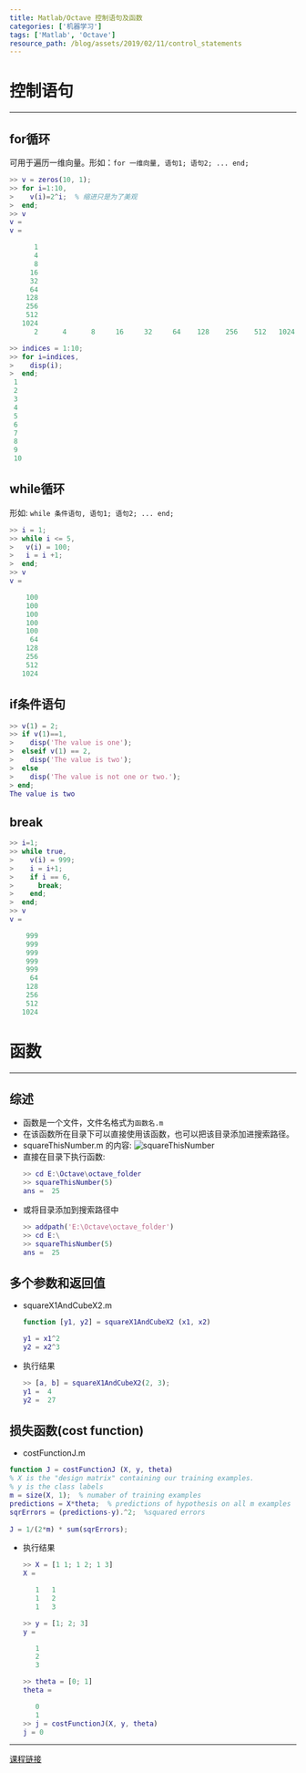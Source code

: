 ```yaml
---
title: Matlab/Octave 控制语句及函数
categories: ['机器学习']
tags: ['Matlab', 'Octave']
resource_path: /blog/assets/2019/02/11/control_statements
---
```


控制语句
===

---

for循环
---
可用于遍历一维向量。形如：```for 一维向量, 语句1; 语句2; ... end;```
```MATLAB
>> v = zeros(10, 1);
>> for i=1:10,
>    v(i)=2^i;  % 缩进只是为了美观
>  end;
>> v
v =
v =

      1
      4
      8
     16
     32
     64
    128
    256
    512
   1024
      2      4      8     16     32     64    128    256    512   1024

>> indices = 1:10;
>> for i=indices,
>    disp(i);
>  end;
 1
 2
 3
 4
 5
 6
 7
 8
 9
 10
```


while循环
---

形如: ```while 条件语句, 语句1; 语句2; ... end;```

```MATLAB
>> i = 1;
>> while i <= 5,
>   v(i) = 100;
>   i = i +1;
>  end;
>> v
v =

    100
    100
    100
    100
    100
     64
    128
    256
    512
   1024

```

if条件语句
---

```MATLAB
>> v(1) = 2;
>> if v(1)==1,
>    disp('The value is one');
>  elseif v(1) == 2,
>    disp('The value is two');
>  else
>    disp('The value is not one or two.');
> end;
The value is two
```


break
---

```MATLAB
>> i=1;
>> while true,
>    v(i) = 999;
>    i = i+1;
>    if i == 6,
>      break;
>    end;
>  end;
>> v
v =

    999
    999
    999
    999
    999
     64
    128
    256
    512
   1024

```

函数
===

---

综述
---

* 函数是一个文件，文件名格式为```函数名.m```
* 在该函数所在目录下可以直接使用该函数，也可以把该目录添加进搜索路径。
* squareThisNumber.m 的内容:
  ![squareThisNumber]({{page.resource_path}}/function1.png)
* 直接在目录下执行函数:
  ```MATLAB
  >> cd E:\Octave\octave_folder
  >> squareThisNumber(5)
  ans =  25
  ```
* 或将目录添加到搜索路径中
  ```MATLAB
  >> addpath('E:\Octave\octave_folder')
  >> cd E:\
  >> squareThisNumber(5)
  ans =  25
  ```

多个参数和返回值
---
* squareX1AndCubeX2.m
  ```MATLAB
  function [y1, y2] = squareX1AndCubeX2 (x1, x2)
  
  y1 = x1^2
  y2 = x2^3
  ```
* 执行结果
  ```MATLAB
  >> [a, b] = squareX1AndCubeX2(2, 3);
  y1 =  4
  y2 =  27
  ```

损失函数(cost function)
---
* costFunctionJ.m
```MATLAB
function J = costFunctionJ (X, y, theta)
% X is the "design matrix" containing our training examples.
% y is the class labels
m = size(X, 1);  % numaber of training examples
predictions = X*theta;  % predictions of hypothesis on all m examples
sqrErrors = (predictions-y).^2;  %squared errors
  
J = 1/(2*m) * sum(sqrErrors);
```
* 执行结果
  ```MATLAB
  >> X = [1 1; 1 2; 1 3]
  X =
  
     1   1
     1   2
     1   3
  
  >> y = [1; 2; 3]
  y =
  
     1
     2
     3
  
  >> theta = [0; 1]
  theta =
  
     0
     1
  >> j = costFunctionJ(X, y, theta)
  j = 0
  ```


---
[课程链接](https://www.coursera.org/learn/machine-learning/lecture/LRQnl/control-statements-for-while-if-statement)